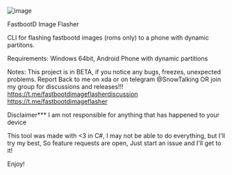 ![image](https://user-images.githubusercontent.com/71605881/116820865-3bd77080-ab45-11eb-83ba-5e140d0719f5.png)


FastbootD Image Flasher

CLI for flashing fastbootd images (roms only) to a phone with dynamic partitons.

Requirements:
Windows 64bit,
Android Phone with dynamic partitions

Notes: This project is in BETA, if you notice any bugs, freezes, unexpected problems. Report Back to me on xda or on telegram @SnowTalking
OR join my group for discussions and releases!!!
https://t.me/fastbootdimageflasherdiscussion
https://t.me/fastbootdimageflasher

Disclaimer***
I am not responsible for anything that has happened to your device

This tool was made with <3 in C#, I may not be able to do everything, but I'll try my best, So feature requests are open, Just start an issue and I'll get to it!

Enjoy!
